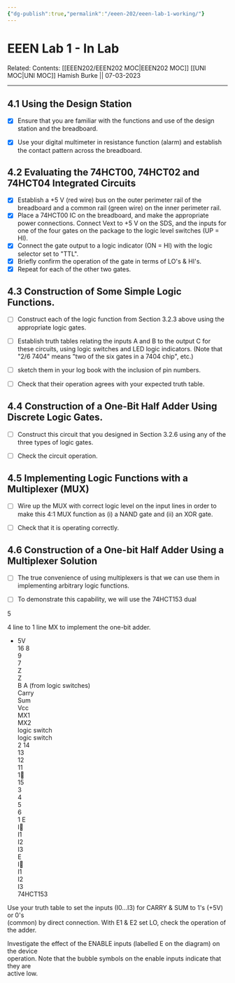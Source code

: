 ```yaml
---
{"dg-publish":true,"permalink":"/eeen-202/eeen-lab-1-working/"}
---
```



# EEEN Lab 1 - In Lab

Related: 
Contents: [[EEEN202/EEEN202 MOC\|EEEN202 MOC]]
[[UNI MOC\|UNI MOC]]
Hamish Burke || 07-03-2023
***

## 4.1 Using the Design Station

- [x] Ensure that you are familiar with the functions and use of the design station and the breadboard. 
- [x] Use your digital multimeter in resistance function (alarm) and establish the contact pattern across the breadboard.  
  

## 4.2 Evaluating the 74HCT00, 74HCT02 and 74HCT04 Integrated Circuits

- [x] Establish a +5 V (red wire) bus on the outer perimeter rail of the breadboard and a  common rail (green wire) on the inner perimeter rail.
- [x] Place a 74HCT00 IC on the breadboard, and make the appropriate power connections. Connect Vext to +5 V on the  SDS, and the inputs for one of the four gates on the package to the logic level switches  (UP = HI). 
- [x] Connect the gate output to a logic indicator (ON = HI) with the logic  selector set to "TTL". 
- [x] Briefly confirm the operation of the gate in terms of LO's & HI's.
- [x] Repeat for each of the other two gates.  

## 4.3 Construction of Some Simple Logic Functions.

- [ ] Construct each of the logic function from Section 3.2.3 above using the appropriate logic gates. 
- [ ] Establish truth tables relating the inputs A and B to the output C for these circuits, using logic switches and LED logic indicators. (Note that "2/6 7404" means "two of the six gates in a 7404 chip", etc.) 
- [ ] sketch them in your log book with the inclusion of pin numbers. 
- [ ] Check that their operation agrees with your expected truth table.  
  

## 4.4 Construction of a One-Bit Half Adder Using Discrete Logic Gates.

- [ ] Construct this circuit that you designed in Section 3.2.6 using any of the three types of  logic gates. 
- [ ] Check the circuit operation.  
  

## 4.5 Implementing Logic Functions with a Multiplexer (MUX)

- [ ] Wire up the MUX with correct logic level on the input lines in order to make this 4:1 MUX function as (i) a NAND gate and (ii) an XOR gate.
- [ ] Check that it is operating correctly.  
  

## 4.6 Construction of a One-bit Half Adder Using a Multiplexer Solution

- [ ] The true convenience of using multiplexers is that we can use them in implementing arbitrary logic functions. 
- [ ] To demonstrate this capability, we will use the 74HCT153 dual

  
5  
  
4 line to 1 line MX to implement the one-bit adder.  
- 5V  
16 8  
9  
7  
Z  
Z  
B A (from logic switches)  
Carry  
Sum  
Vcc  
MX1  
MX2  
logic switch  
logic switch  
2 14  
13  
12  
11  
1  
15  
3  
4  
5  
6  
1 E  
I  
I1  
I2  
I3  
E  
I  
I1  
I2  
I3  
74HCT153  
  
Use your truth table to set the inputs (I0...I3) for CARRY & SUM to 1's (+5V) or 0's  
(common) by direct connection. With E1 & E2 set LO, check the operation of the adder.  
  
Investigate the effect of the ENABLE inputs (labelled E on the diagram) on the device  
operation. Note that the bubble symbols on the enable inputs indicate that they are  
active low.